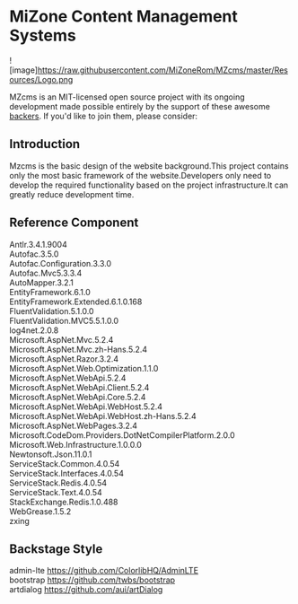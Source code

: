 # MiZone Content Management Systems

![image]https://raw.githubusercontent.com/MiZoneRom/MZcms/master/Resources/Logo.png  

MZcms is an MIT-licensed open source project with its ongoing development made possible entirely by the support of these awesome [backers](https://github.com/MiZoneRom/MZcms/edit/master/README.md). If you'd like to join them, please consider:

## Introduction
Mzcms is the basic design of the website background.This project contains only the most basic framework of the website.Developers only need to develop the required functionality based on the project infrastructure.It can greatly reduce development time.

## Reference Component  
Antlr.3.4.1.9004  
Autofac.3.5.0  
Autofac.Configuration.3.3.0  
Autofac.Mvc5.3.3.4  
AutoMapper.3.2.1  
EntityFramework.6.1.0  
EntityFramework.Extended.6.1.0.168  
FluentValidation.5.1.0.0  
FluentValidation.MVC5.5.1.0.0  
log4net.2.0.8  
Microsoft.AspNet.Mvc.5.2.4  
Microsoft.AspNet.Mvc.zh-Hans.5.2.4  
Microsoft.AspNet.Razor.3.2.4  
Microsoft.AspNet.Web.Optimization.1.1.0  
Microsoft.AspNet.WebApi.5.2.4  
Microsoft.AspNet.WebApi.Client.5.2.4  
Microsoft.AspNet.WebApi.Core.5.2.4  
Microsoft.AspNet.WebApi.WebHost.5.2.4  
Microsoft.AspNet.WebApi.WebHost.zh-Hans.5.2.4  
Microsoft.AspNet.WebPages.3.2.4  
Microsoft.CodeDom.Providers.DotNetCompilerPlatform.2.0.0  
Microsoft.Web.Infrastructure.1.0.0.0  
Newtonsoft.Json.11.0.1  
ServiceStack.Common.4.0.54  
ServiceStack.Interfaces.4.0.54  
ServiceStack.Redis.4.0.54  
ServiceStack.Text.4.0.54  
StackExchange.Redis.1.0.488  
WebGrease.1.5.2  
zxing  
## Backstage Style
admin-lte https://github.com/ColorlibHQ/AdminLTE  
bootstrap https://github.com/twbs/bootstrap  
artdialog https://github.com/aui/artDialog  
